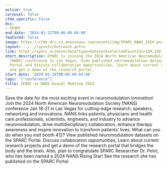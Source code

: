 ```yaml
---
active: true
carousel: false
cfde_specific: false
dcc:
- SPARC
end_date: '2024-01-21T00:00:00-04:00'
featured: false
image: https://cfde-drc.s3.amazonaws.com/assets/img/SPARC_NANS_2024.png
layout: ../../layouts/Outreach.astro
link: https://sparc.science/data?type=dataset&selectedFacetIds=139,140,148&skip=0
short_description: SPARC is joining the 2024 North American Neuromodulation Society
  (NANS) conference in Las Vegas. View published neuromodulation datasets on the SPARC
  Portal and discuss collaboration opportunities, learn about current research projects,
  and get a demo of the research portal.
start_date: '2024-01-18T00:00:00-04:00'
tags: '["conference"]'
title: SPARC at NANS Annual Meeting 2024
---
```

Save the date for the most exciting event in neuromodulation innovation! Join the 2024 North American Neuromodulation Society (NANS) conference Jan 18-21 in Las Vegas for cutting-edge research, speakers, networking and innovations. NANS links patients, physicians and health care professionals, scientists, engineers, and industry to advance neuromodulation, drive multidisciplinary collaboration, enhance therapy awareness and inspire innovation to transform patients’ lives. What can you do when you visit booth 412? View published neuromodulation datasets on the SPARC Portal. Discuss collaboration opportunities, Learn about current research projects and get a demo of the research portal that bridges the body and the brain. Also, plan to congratulate SPARC Researcher Dr. Pelot, who has been named a 2024 NANS Rising Star! See the research she has published on the SPARC Portal.